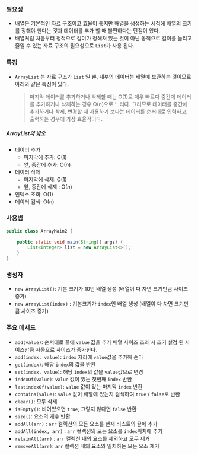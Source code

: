 ### 필요성

- 배열은 기본적인 자료 구조이고 효율이 좋지만 배열을 생성하는 시점에 배열의 크기를 정해야 한다는 것과 데이터를 추가 할 때 불편하다는 단점이 있다.
- 배열처럼 처음부터 정적으로 길이가 정해져 있는 것이 아닌 동적으로 길이를 늘리고 줄일 수 있는 자료 구조의 필요성으로 `List`가 사용 된다.

### 특징

- `ArrayList` 는 자료 구조가 `List` 일 뿐, 내부의 데이터는 배열에 보관하는 것이므로 아래와 같은 특징이 있다.
	>마지막 데이터를 추가하거나 삭제할 때는 O(1)로 매우 빠르다
	>중간에 데이터를 추가하거나 삭제하는 경우 O($n$)으로 느리다.
	>그러므로 데이터를 중간에 추가하거나 삭제, 변경할 때 사용하기 보다는 데이터를 순서대로 입력하고, 출력하는 경우에 가장 효율적이다.

##### ArrayList의 [빅오](<cf. 빅오(O) 표기법.md>)

- 데이터 추가
	- 마지막에 추가: O(1)
	- 앞, 중간에 추가: O($n$)
- 데이터 삭제
	- 마지막에 삭제: O(1)
	- 앞, 중간에 삭제 : O($n$)
- 인덱스 조회: O(1)
- 데이터 검색: O($n$)

### 사용법

```java
public class ArrayMain2 {  
  
    public static void main(String[] args) {  
        List<Integer> list = new ArrayList<>();  
    }  
}
```

### 생성자

- `new ArrayList()`: 기본 크기가 10인 배열 생성 (배열이 다 차면 크기만큼 사이즈 증가)
- `new ArrayList(index)` : 기본크기가 `index`인 배열 생성 (배열이 다 차면 크기만큼 사이즈 증가)

### 주요 메서드

- `add(value)`: 순서대로 끝에 `value` 값을 추가 배열 사이즈 초과 시 초기 설정 된 사이즈만큼 자동으로 사이즈가 증가한다.
- `add(index, value)`: `index` 자리에 `value`값을 추가해 준다
- `get(index)`: 해당 `index`의 값을 반환
- `set(index, value)`: 해당 `index`의 값을 `value`값으로 변경
- `indexOf(value)`: `value` 값이 있는 첫번째 `index` 반환
- `lastindexOf(value)`: `value` 값이 있는 마지막 `index` 반환
- `contains(value)`: `value` 값이 배열에 있는지 검색하여 `true` / `false`로 반환
- `clear()`: 모두 삭제
- `isEmpty()`: 비어있으면 `true`, 그렇지 않다면 `false` 반환
- `size()`: 요소의 개수 반환
- `addAll(arr)` : `arr` 컬렉션의 모든 요소를 현재 리스트의 끝에 추가
- `addAll(index, arr)` : `arr` 컬렉션의 모든 요소를 `index`위치에 추가
- `retainAll(arr)` : `arr` 컬렉션 내의 요소를 제외하고 모두 제거
- `removeAll(arr)`: `arr` 컬렉션 내의 요소와 일치하는 모든 요소 제거
